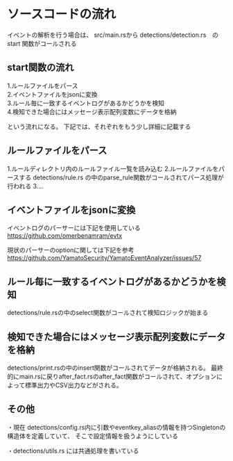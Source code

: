 # ソースコードの流れ

イベントの解析を行う場合は、
src/main.rsから detections/detection.rs　の start 関数がコールされる

## start関数の流れ
1.ルールファイルをパース  
2.イベントファイルをjsonに変換  
3.ルール毎に一致するイベントログがあるかどうかを検知  
4.検知できた場合にはメッセージ表示配列変数にデータを格納  

という流れになる。
下記では、それぞれをもう少し詳細に記載する
  
## ルールファイルをパース
1.ルールディレクトリ内のルールファイル一覧を読み込む
2.ルールファイルをパースする detections/rule.rs の中のparse_rule関数がコールされてパース処理が行われる
3....

## イベントファイルをjsonに変換
イベントログのパーサーには下記を使用している
https://github.com/omerbenamram/evtx

現状のパーサーのoptionに関しては下記を参考
https://github.com/YamatoSecurity/YamatoEventAnalyzer/issues/57


## ルール毎に一致するイベントログがあるかどうかを検知
detections/rule.rsの中のselect関数がコールされて検知ロジックが始まる

## 検知できた場合にはメッセージ表示配列変数にデータを格納
detections/print.rsの中のinsert関数がコールされてデータが格納される。
最終的にmain.rsに戻りafter_fact.rsのafter_fact関数がコールされて、オプションによって標準出力やCSV出力などがされる。


## その他
・現在 detections/config.rs内に引数やeventkey_aliasの情報を持つSingletonの構造体を定義していて、
そこで設定情報を扱うようにしている

・detections/utils.rs には共通処理を書いている



